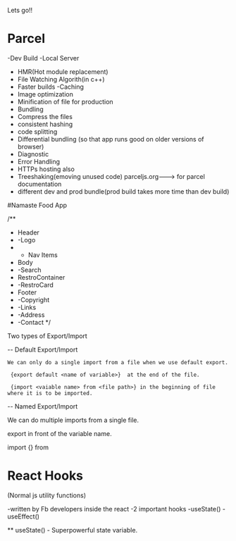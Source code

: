 Lets go!!

# Parcel

-Dev Build
-Local Server

- HMR(Hot module replacement)
- File Watching Algorith(in c++)
- Faster builds -Caching
- Image optimization
- Minification of file for production
- Bundling
- Compress the files
- consistent hashing
- code splitting
- Differential bundling (so that app runs good on older versions of browser)
- Diagnostic
- Error Handling
- HTTPs hosting also
- Treeshaking(emoving unused code)
  parceljs.org---> for parcel documentation
- different dev and prod bundle(prod build takes more time than dev build)

#Namaste Food App

/\*\*

- Header
- -Logo
- - Nav Items
- Body
- -Search
- RestroContainer
- -RestroCard
- Footer
- -Copyright
- -Links
- -Address
- -Contact
  \*/

Two types of Export/Import

-- Default Export/Import

    We can only do a single import from a file when we use default export.

     {export default <name of variable>}  at the end of the file.

     {import <vaiable name> from <file path>} in the beginning of file where it is to be imported.

-- Named Export/Import

We can do multiple imports from a single file.

export in front of the variable name.

import {<name of variable>} from <path of the file in which the variable is present>


# React Hooks
(Normal js utility functions)

-written by Fb developers inside the react
-2 important hooks
  -useState()
  -useEffect()


  ** useState()
         - Superpowerful state variable.

